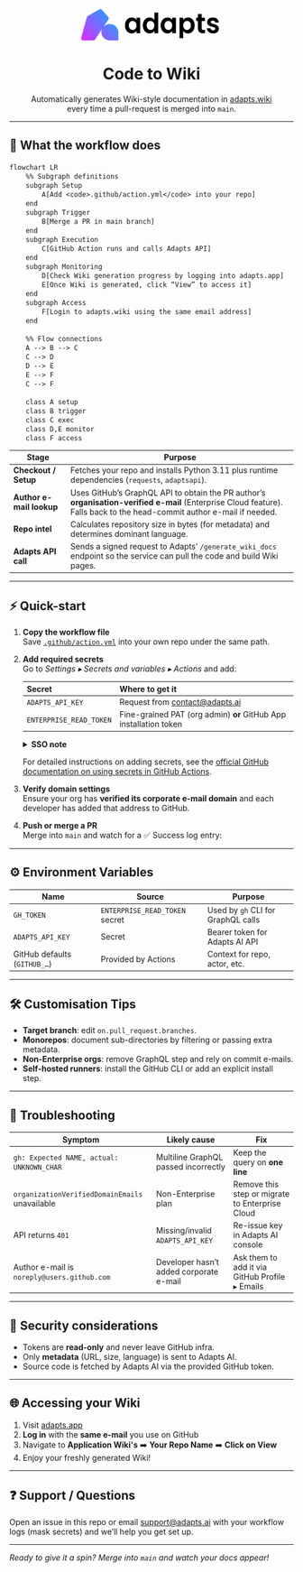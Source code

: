 <p align="center">
  <picture>
    <img src="./images/logo-light.png" alt="adapts logo" width="250" />
  </picture>
</p>

<h1 align="center">Code to Wiki</h1>
<p align="center">
  Automatically generates Wiki-style documentation in <a href="https://adapts.wiki" target="_blank">adapts.wiki</a><br/>
  every time a pull-request is merged into <code>main</code>.
</p>


---

## 📖 What the workflow does

```mermaid
flowchart LR
    %% Subgraph definitions
    subgraph Setup
        A[Add <code>.github/action.yml</code> into your repo]
    end
    subgraph Trigger
        B[Merge a PR in main branch]
    end
    subgraph Execution
        C[GitHub Action runs and calls Adapts API]
    end
    subgraph Monitoring
        D[Check Wiki generation progress by logging into adapts.app]
        E[Once Wiki is generated, click “View” to access it]
    end
    subgraph Access
        F[Login to adapts.wiki using the same email address]
    end

    %% Flow connections
    A --> B --> C
    C --> D
    D --> E
    E --> F
    C --> F

    class A setup
    class B trigger
    class C exec
    class D,E monitor
    class F access

```

| Stage                    | Purpose                                                                                                                                                                                                        |
| ------------------------ | -------------------------------------------------------------------------------------------------------------------------------------------------------------------------------------------------------------- |
| **Checkout / Setup**     | Fetches your repo and installs Python 3.11 plus runtime dependencies (`requests`, `adaptsapi`).                                                                                                                |
| **Author e-mail lookup** | Uses GitHub’s GraphQL API to obtain the PR author’s **organisation-verified e-mail** (Enterprise Cloud feature). Falls back to the head-commit author e-mail if needed.                                       |
| **Repo intel**           | Calculates repository size in bytes (for metadata) and determines dominant language.                                                                                                                           |
| **Adapts API call**      | Sends a signed request to Adapts’ `/generate_wiki_docs` endpoint so the service can pull the code and build Wiki pages.                                                                                        |

---

## ⚡ Quick-start

1. **Copy the workflow file**  
   Save [`.github/action.yml`](./action.yml) into your own repo under the same path.

2. **Add required secrets**  
   Go to *Settings ▸ Secrets and variables ▸ Actions* and add:

   | Secret                  | Where to get it                              |
   | ----------------------- | -------------------------------------------- |
   | `ADAPTS_API_KEY`        | Request from <contact@adapts.ai>             |
   | `ENTERPRISE_READ_TOKEN` | Fine-grained PAT (org admin) **or** GitHub App installation token |

   <details>
   <summary><strong>SSO note</strong></summary>
   If your org enforces SAML/OIDC SSO, remember to **authorise** the PAT after creating it.
   </details>

   For detailed instructions on adding secrets, see the [official GitHub documentation on using secrets in GitHub Actions](https://docs.github.com/en/actions/how-tos/writing-workflows/choosing-what-your-workflow-does/using-secrets-in-github-actions).

3. **Verify domain settings**  
   Ensure your org has **verified its corporate e-mail domain** and each developer has added that address to GitHub.

4. **Push or merge a PR**  
   Merge into `main` and watch for a ✅ Success log entry:

---

## ⚙️ Environment Variables

| Name                       | Source                         | Purpose                                          |
| -------------------------- | ------------------------------ | ------------------------------------------------ |
| `GH_TOKEN`                 | `ENTERPRISE_READ_TOKEN` secret | Used by `gh` CLI for GraphQL calls               |
| `ADAPTS_API_KEY`           | Secret                         | Bearer token for Adapts AI API                   |
| GitHub defaults (`GITHUB_…`)| Provided by Actions            | Context for repo, actor, etc.                    |

---

## 🛠️ Customisation Tips

- **Target branch**: edit `on.pull_request.branches`.  
- **Monorepos**: document sub-directories by filtering or passing extra metadata.  
- **Non-Enterprise orgs**: remove GraphQL step and rely on commit e-mails.  
- **Self-hosted runners**: install the GitHub CLI or add an explicit install step.

---

## 🐞 Troubleshooting

| Symptom                                                           | Likely cause                              | Fix                                                                                   |
| ----------------------------------------------------------------- | ----------------------------------------- | ------------------------------------------------------------------------------------- |
| `gh: Expected NAME, actual: UNKNOWN_CHAR`                         | Multiline GraphQL passed incorrectly      | Keep the query on **one line**                                                       |
| `organizationVerifiedDomainEmails` unavailable                    | Non-Enterprise plan                       | Remove this step or migrate to Enterprise Cloud                                       |
| API returns `401`                                                 | Missing/invalid `ADAPTS_API_KEY`          | Re-issue key in Adapts AI console                                                     |
| Author e-mail is `noreply@users.github.com`                       | Developer hasn’t added corporate e-mail   | Ask them to add it via GitHub Profile ▸ Emails                                       |

---

## 🔐 Security considerations

- Tokens are **read-only** and never leave GitHub infra.  
- Only **metadata** (URL, size, language) is sent to Adapts AI.  
- Source code is fetched by Adapts AI via the provided GitHub token.

---

## 🌐 Accessing your Wiki

1. Visit [adapts.app](https://adapts.app)  
2. **Log in** with the **same e-mail** you use on GitHub  
3. Navigate to **Application Wiki's** ➡️ **Your Repo Name**  ➡️ **Click on View**  
4. Enjoy your freshly generated Wiki!


---

## ❓ Support / Questions

Open an issue in this repo or email <support@adapts.ai> with your workflow logs (mask secrets) and we’ll help you get set up.

---

_Ready to give it a spin? Merge into `main` and watch your docs appear!_  
